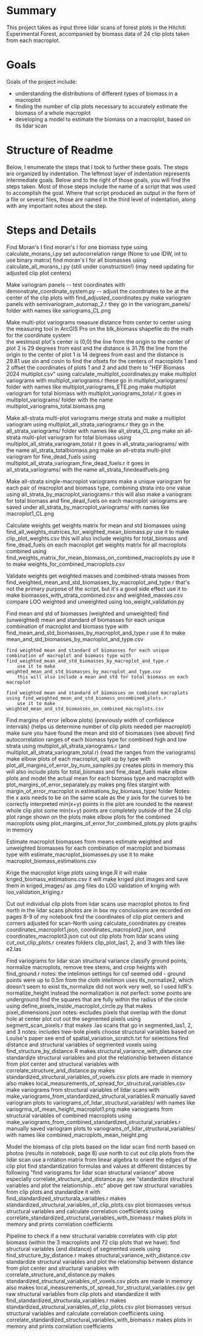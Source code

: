 # Summary
This project takes as input three lidar scans of forest plots in the Hitchiti Experimental Forest, accompanied by biomass data of 24 clip plots taken from each macroplot. 

# Goals
Goals of the project include:
- understanding the distributions of different types of biomass in a macroplot
- finding the number of clip plots necessary to accurately estimate the biomass of a whole macroplot
- developing a model to estimate the biomass on a macroplot, based on its lidar scan

# Structure of Readme
Below, I enumerate the steps that I took to further these goals. The steps are organized by indentation. The leftmost layer of indentation represents intermediate goals. Below and to the right of those goals, you will find the steps taken. Most of those steps include the name of a script that was used to accomplish the goal. Where that script produced an output in the form of a file or several files, those are named in the third level of indentation, along with any important notes about the step.

# Steps and Details
Find Moran's I
    find moran's I for one biomass type using calculate_morans_i.py 
        set autocorrelation range (None to use IDW, int to use binary matrix)
    find moran's I for all biomasses using calculate_all_morans_i.py (still under construction!) (may need updating for adjusted clip plot centers)

Make variogram panels
    -- test coordinates with demonstrate_coordinate_system.py --
    adjust the coordinates to be at the center of the clip plots with find_adjusted_coordinates.py
    make variogram panels with semivariogram_automap_2.r
        they go in the variogram_panels/ folder with names like variograms_CL.png

Make multi-plot variograms
    measure distance from center to center using the measuring tool in ArcGIS Pro on the blk_biomass shapefile 
    do the math for the coordinate system   
        the westmost plot's center is (0,0)
        the line from the origin to the center of plot 2 is 29 degrees from east and the distance is 31.76
        the line from the origin to the center of plot 1 is 14 degrees from east and the distance is 29.81
        use sin and cosin to find the ofsets for the centers of macroplots 1 and 2
    offset the coordinates of plots 1 and 2 and add them to "HEF Biomass 2024 multiplot.csv" using calculate_multiplot_coordinates.py
    make multiplot variograms with multiplot_variograms.r
        these go in multiplot_variograms/ folder with names like multiplot_variograms_ETE.png
    make multiplot variogram for total biomass with multiplot_variograms_total.r
        it goes in multiplot_variograms/ folder with the name multiplot_variograms_total.biomass.png

Make all-strata multi-plot variograms
    merge strata and make a multiplot variogram using multiplot_all_strata_variograms.r
        they go in the all_strata_variograms/ folder with names like all_strata_CL.png
    make an all-strata multi-plot variogram for total biomass using multiplot_all_strata_variogram_total.r
        it goes in all_strata_variograms/ with the name all_strata_totalbiomass.png
    make an all-strata multi-plot variogram for fine_dead_fuels using multiplot_all_strata_variogram_fine_dead_fuels.r
        it goes in all_strata_variograms/ with the name all_strata_finedeadfuels.png
    
Make all-strata single-macroplot variograms
    make a unique variogram for each pair of macroplot and biomass type, combining strata into one value using all_strata_by_macroplot_variograms.r
        this will also make a variogram for total biomass and fine_dead_fuels on each macroplot
        variograms are saved under all_strata_by_macroplot_variograms/ with names like macroplot1_CL.png 

Calculate weights
    get weights matrix for mean and std biomasses using find_all_weights_matrices_for_weighted_mean_biomass.py
        use it to make clip_plot_weights.csv
        this will also include weights for total_biomass and fine_dead_fuels on each macroplot
    get weights matrix for all macroplots combined using find_weights_matrix_for_mean_biomass_on_combined_macroplots.py
        use it to make weights_for_combined_macroplots.csv

Validate weights
    get weighted masses and combined-strata masses from find_weighted_mean_and_std_biomasses_by_macroplot_and_type.r
        that's not the primary purpose of the script, but it's a good side effect
        use it to make biomasses_with_strata_combined.csv and weighted_masses.csv
    compare LOO weighted and unweighted using loo_weight_validation.py
    
Find mean and std of biomasses (weighted and unweighted)
    find (unweighted) mean and standard of biomasses for each unique combination of macroplot and biomass type with find_mean_and_std_biomasses_by_macroplot_and_type.r
        use it to make mean_and_std_biomasses_by_macroplot_and_type.csv

    find weighted mean and standard of biomasses for each unique combination of macroplot and biomass type with find_weighted_mean_and_std_biomasses_by_macroplot_and_type.r
        use it to make weighted_mean_and_std_biomasses_by_macroplot_and_type.csv   
        this will also include a mean and std for total biomass on each macroplot 

    find weighted mean and standard of biomasses on combined macroplots using find_weighted_mean_and_std_biomass_oncombined_plots.r
        use it to make weighted_mean_and_std_biomasses_on_combined_macroplots.csv

Find margins of error (elbow plots) (previously width of confidence intervals) (helps us determine number of clip plots needed per macroplot)
    make sure you have found the mean and std of biomasses (see above)
    find autocorrelation ranges of each biomass type for combined high and low strata using multiplot_all_strata_variograms.r (and multiplot_all_strata_variogram_total.r)
        (read the ranges from the variograms)
    make elbow plots of each macroplot, split up by type with plot_all_margins_of_error_by_num_samples.py
        creates plots in memory
        this will also include plots for total_biomass and fine_dead_fuels
    make elbow plots and model the actual mean for each biomass type and macroplot with plot_margins_of_error_separately.py
        makes png files stargint with margin_of_error_macroplot in estimations_by_biomass_type/ folder
        Notes:
            the x axis needs to be on the same scale as the y axis for the curves to be correctly interpreted
            min(x+y) points in the plot are rounded to the nearest whole clip plot
            some min(x+y) points are completely outside of the 24 clip plot range shown on the plots
    make elbow plots for the combined macroplots using plot_margins_of_error_for_combined_plots.py
        plots graphs in memory            

Estimate macroplot biomasses from means
    estimate weighted and unweighted biomasses for each combination of macroplot and biomass type with estimate_macroplot_biomasses.py
        use it to make macroplot_biomass_estimations.csv

Krige the macroplot
    krige plots using krige.R
        it will make kriged_biomass_estimations.csv
        it will make kriged plot images and save them in kriged_images/ as .png files
    do LOO validation of kriging with loo_validation_kriging.r

Cut out individual clip plots from lidar scans
    use macroplot photos to find north in the lidar scans
        photos are in box
        my conclusions are recorded on pages 8-9 of my notebook
    find the coordinates of clip plot centers and corners adjusted for scan-North using calculate_coordinates.py
        creates coordinates_macroplot1.json, coordinates_macroplot2.json, and coordinates_macroplot3.json
    cut out clip plots from lidar scans using cut_out_clip_plots.r
        creates folders clip_plot_las1, 2, and 3
        with files like e2.las

Find variograms for lidar scan structural variance
    classify ground points, normalize macroplots, remove tree stems, and crop heights with find_ground.r
        notes: 
            the intelimon settings for csf seemed odd - ground points were up to 0.5m from the cloth
            intelimon uses tls_normalize2, which doesn't seem to exist
            tls_normalize did not work very well, so I used lidR's normalize_height instead
            the normalization is not perfect: some points are underground
    find the squares that are fully within the radius of the circle using define_pixels_inside_macroplot_circle.py
        that makes pixel_dimensions.json
        notes:
            excludes pixels that overlap with the donut hole at center plot
    cut out the segmented pixels using segment_scan_pixels.r
        that makes .las scans that go in segmented_las1, 2, and 3
        notes: 
            includes tree-bole pixels
    choose structural variables based on Louise's paper 
        see end of spatial_variation_scratch.txt for selections
    find distance and structural variables of segmented voxels using find_structure_by_distance.R
        makes structural_variance_with_distance.csv
    standardize structural variables and plot the relationship between distance from plot center and structural variables with correlate_structure_and_distance.py
        makes standardized_structural_variables_of_voxels.csv
        plots are made in memory
        also makes local_measurements_of_spread_for_structural_variables.csv
    make variograms from structural variables of lidar scans with make_variograms_from_standardized_structural_variables.R
        manually saved variogram plots to variograms_of_lidar_structural_variables/ with names like variogrma_of_mean_height_macroplot1.png
    make variograms from structural variables of combined macroplots using make_variograms_from_combined_standardized_structural_variables.r 
        manually saved variogram plots to variograms_of_lidar_structural_variables/ with names like combined_macroplots_mean_height.png
    
Model the biomass of clip plots based on the lidar scan
    find north based on photos (results in notebook, page 8)
    use north to cut out clip plots from the lidar scan
        use a rotation matrix from linear algebra to orient the edges of the clip plot
    find standardization formulas and values at different distances by following "find variograms for lidar scan structural variance" above
        especially correlate_structure_and_distance.py. see "standardize structural variables and plot the relationship...etc" above
    get raw structural variables from clip plots and standardize it with find_standardized_structurala_variables.r
        makes standardized_structural_variables_of_clip_plots.csv
    plot biomasses versus structural variables and calculate correlation coefficients using correlate_standardized_structural_variables_with_biomass.r
        makes plots in memory and prints correlation coefficients

Pipeline to check if a new structural variable correlates with clip plot biomass (within the 3 macroplots and 72 clip plots that we have):
    find structural variables (and distance) of segmented voxels using find_structure_by_distance.r
        makes structural_variance_with_distance.csv
    standardize structural variables and plot the relationship between distance from plot center and structural variables with correlate_structure_and_distance.py
        makes standardized_structural_variables_of_voxels.csv
        plots are made in memory
        also makes local_measurements_of_spread_for_structural_variables.csv
    get raw structural variables from clip plots and standardize it with find_standardized_structurala_variables.r
        makes standardized_structural_variables_of_clip_plots.csv
    plot biomasses versus structural variables and calculate correlation coefficients using correlate_standardized_structural_variables_with_biomass.r
        makes plots in memory and prints correlation coefficients

